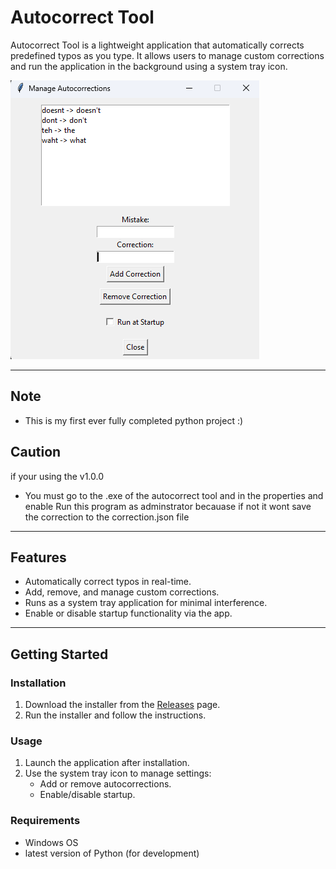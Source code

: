 # Autocorrect Tool

Autocorrect Tool is a lightweight application that automatically corrects predefined typos as you type. It allows users to manage custom corrections and run the application in the background using a system tray icon.

![App Screenshot](Screenshot.png) 

---
## Note
- This is my first ever fully completed python project :)
## Caution
if your using the v1.0.0
- You must go to the .exe of the autocorrect tool and in the properties and enable Run this program as adminstrator becauase if not it wont save the correction to the correction.json file
---

## Features
- Automatically correct typos in real-time.
- Add, remove, and manage custom corrections.
- Runs as a system tray application for minimal interference.
- Enable or disable startup functionality via the app.

---

## Getting Started

### Installation
1. Download the installer from the [Releases](https://github.com/MezoDawnHorizon/Autocorrect-Tool/releases) page.
2. Run the installer and follow the instructions.

### Usage
1. Launch the application after installation.
2. Use the system tray icon to manage settings:
   - Add or remove autocorrections.
   - Enable/disable startup.

### Requirements
- Windows OS
- latest version of Python (for development)
